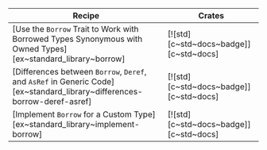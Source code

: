 | Recipe | Crates |
|---|---|
| [Use the `Borrow` Trait to Work with Borrowed Types Synonymous with Owned Types][ex~standard_library~borrow] | [![std][c~std~docs~badge]][c~std~docs] |
| [Differences between `Borrow`, `Deref`, and `AsRef` in Generic Code][ex~standard_library~differences-borrow-deref-asref] | [![std][c~std~docs~badge]][c~std~docs] |
| [Implement `Borrow` for a Custom Type][ex~standard_library~implement-borrow] | [![std][c~std~docs~badge]][c~std~docs] |

